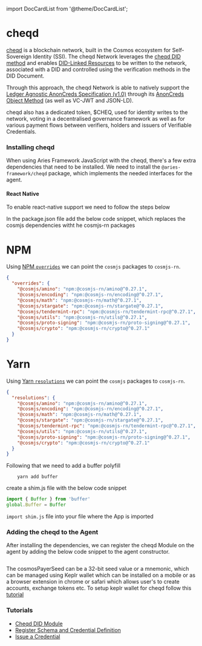 import DocCardList from '@theme/DocCardList';

# cheqd

[cheqd](https://github.com/cheqd/sdk) is a blockchain network, built in the Cosmos ecosystem for Self-Sovereign Identity (SSI). The cheqd Network leverages the [cheqd DID method](https://docs.cheqd.io/identity/architecture/adr-list/adr-001-cheqd-did-method) and enables [DID-Linked Resources](https://docs.cheqd.io/identity/architecture/adr-list/adr-002-did-linked-resources) to be written to the network, associated with a DID and controlled using the verification methods in the DID Document.

Through this approach, the cheqd Network is able to natively support the [Ledger Agnostic AnonCreds Specification (v1.0)](https://hyperledger.github.io/anoncreds-spec/) through its [AnonCreds Object Method](https://docs.cheqd.io/identity/guides/anoncreds) (as well as VC-JWT and JSON-LD).

cheqd also has a dedicated token, $CHEQ, used for identity writes to the network, voting in a decentralised governance framework as well as for various payment flows between verifiers, holders and issuers of Verifiable Credentials.

### Installing cheqd

When using Aries Framework JavaScript with the cheqd, there's a few extra dependencies that need to be installed. We need to install the `@aries-framework/cheqd` package, which implements the needed interfaces for the agent.

#### React Native

To enable react-native support we need to follow the steps below

In the package.json file add the below code snippet, which replaces the cosmjs dependencies witht he cosmjs-rn packages

<!--tabs-->

# NPM

Using [NPM `overrides`](https://docs.npmjs.com/cli/v9/configuring-npm/package-json#overrides) we can point the `cosmjs` packages to `cosmjs-rn`.

```json
{
  "overrides": {
    "@cosmjs/amino": "npm:@cosmjs-rn/amino@^0.27.1",
    "@cosmjs/encoding": "npm:@cosmjs-rn/encoding@^0.27.1",
    "@cosmjs/math": "npm:@cosmjs-rn/math@^0.27.1",
    "@cosmjs/stargate": "npm:@cosmjs-rn/stargate@^0.27.1",
    "@cosmjs/tendermint-rpc": "npm:@cosmjs-rn/tendermint-rpc@^0.27.1",
    "@cosmjs/utils": "npm:@cosmjs-rn/utils@^0.27.1",
    "@cosmjs/proto-signing": "npm:@cosmjs-rn/proto-signing@^0.27.1",
    "@cosmjs/crypto": "npm:@cosmjs-rn/crypto@^0.27.1"
  }
}
```

# Yarn

Using [Yarn `resolutions`](https://classic.yarnpkg.com/lang/en/docs/selective-version-resolutions/) we can point the `cosmjs` packages to `cosmjs-rn`.

```json
{
  "resolutions": {
    "@cosmjs/amino": "npm:@cosmjs-rn/amino@^0.27.1",
    "@cosmjs/encoding": "npm:@cosmjs-rn/encoding@^0.27.1",
    "@cosmjs/math": "npm:@cosmjs-rn/math@^0.27.1",
    "@cosmjs/stargate": "npm:@cosmjs-rn/stargate@^0.27.1",
    "@cosmjs/tendermint-rpc": "npm:@cosmjs-rn/tendermint-rpc@^0.27.1",
    "@cosmjs/utils": "npm:@cosmjs-rn/utils@^0.27.1",
    "@cosmjs/proto-signing": "npm:@cosmjs-rn/proto-signing@^0.27.1",
    "@cosmjs/crypto": "npm:@cosmjs-rn/crypto@^0.27.1"
  }
}
```

Following that we need to add a buffer polyfill

```console
    yarn add buffer
```

create a shim.js file with the below code snippet

```typescript
import { Buffer } from 'buffer'
global.Buffer = Buffer
```

`import shim.js` file into your file where the App is imported

<!--/tabs-->

### Adding the cheqd to the Agent

After installing the dependencies, we can register the cheqd Module on the agent by adding the below code snippet to the agent constructor.

<!--tabs-->

```typescript showLineNumbers set-up-cheqd.ts section-1

```

The cosmosPayerSeed can be a 32-bit seed value or a mnemonic, which can be managed using Keplr wallet which can be installed on a mobile or as a browser extension in chrome or safari which allows user's to create accounts, exchange tokens etc. To setup keplr wallet for cheqd follow this [tutorial](https://learn.cheqd.io/getting-set-up-on-cheqd/cheqd-supported-wallets/keplr-wallet)

### Tutorials

- [Cheqd DID Module](../../../tutorials/cheqd/index.md)
- [Register Schema and Credential Definition](../../../tutorials/registering-schema-and-credential-definition.md)
- [Issue a Credential](../../../tutorials/issue-a-credential.md)
